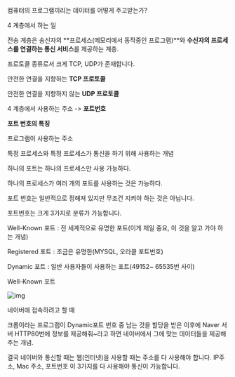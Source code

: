 컴퓨터의 프로그램끼리는 데이터를 어떻게 주고받는가?



4 계층에서 하는 일

전송 계층은 송신자의 **프로세스(메모리에서 동작중인 프로그램)**와 **수신자의 프로세스를 연결하는 통신 서비스**를 제공하는 계층.



프로토콜 종류로서 크게 TCP, UDP가 존재합니다.

안전한 연결을 지향하는 **TCP 프로토콜**

안전한 연결을 지향하지 않는 **UDP 프로토콜**

4 계층에서 사용하는 주소 -> **포트번호**

**포트 번호의 특징**

프로그램이 사용하는 주소

특정 프로세스와 특정 프로세스가 통신을 하기 위해 사용하는 개념

하나의 포트는 하나의 프로세스만 사용 가능하다.

하나의 프로세스가 여러 개의 포트를 사용하는 것은 가능하다. 

포트 번호는 일반적으로 정해져 있지만 무조건 지켜야 하는 것은 아닙니다.



포트번호는 크게 3가지로 분류가 가능합니다.

Well-Known 포트 : 전 세계적으로 유명한 포트(이게 제일 중요, 이 것을 알고 가야 하는 개념)

Registered 포트 : 조금은 유명한(MYSQL, 오라클 포트번호)

Dynamic 포트 : 일반 사용자들이 사용하는 포트(49152~ 65535번 사이)



Well-Known 포트

![img](https://blog.kakaocdn.net/dn/cM7Hx7/btrEyvUJ90l/avj2uTRSLLsrDafXtAoQFK/img.png)



네이버에 접속하려고 할 때

크롬이라는 프로그램이 Dynamic포트 번호 중 남는 것을 할당을 받은 이후에 Naver 서버 HTTP80번에 정보를 제공해줘~라고 하면 네이버에서 그에 맞는 데이터들을 제공해주는 개념.

결국 네이버와 통신할 때는 웹(인터넷)을 사용할 때는 주소를 다 사용해야 합니다. IP주소, Mac 주소, 포트번호 이 3가지를 다 사용해야 통신이 가능합니다. 